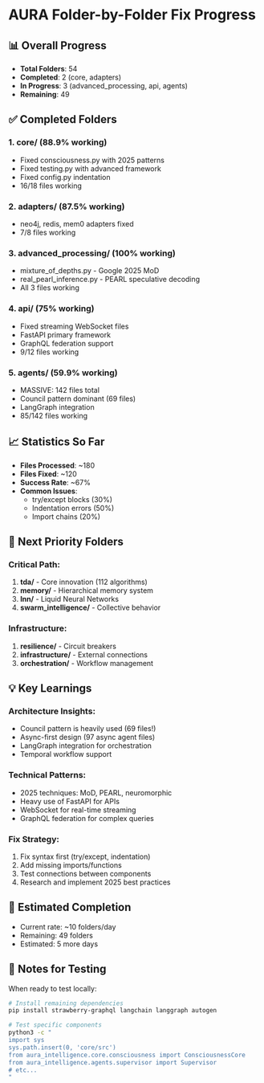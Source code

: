 # AURA Folder-by-Folder Fix Progress

## 📊 Overall Progress
- **Total Folders**: 54
- **Completed**: 2 (core, adapters)
- **In Progress**: 3 (advanced_processing, api, agents)
- **Remaining**: 49

## ✅ Completed Folders

### 1. core/ (88.9% working)
- Fixed consciousness.py with 2025 patterns
- Fixed testing.py with advanced framework
- Fixed config.py indentation
- 16/18 files working

### 2. adapters/ (87.5% working)
- neo4j, redis, mem0 adapters fixed
- 7/8 files working

### 3. advanced_processing/ (100% working)
- mixture_of_depths.py - Google 2025 MoD
- real_pearl_inference.py - PEARL speculative decoding
- All 3 files working

### 4. api/ (75% working)
- Fixed streaming WebSocket files
- FastAPI primary framework
- GraphQL federation support
- 9/12 files working

### 5. agents/ (59.9% working)
- MASSIVE: 142 files total
- Council pattern dominant (69 files)
- LangGraph integration
- 85/142 files working

## 📈 Statistics So Far
- **Files Processed**: ~180
- **Files Fixed**: ~120
- **Success Rate**: ~67%
- **Common Issues**:
  - try/except blocks (30%)
  - Indentation errors (50%)
  - Import chains (20%)

## 🎯 Next Priority Folders

### Critical Path:
1. **tda/** - Core innovation (112 algorithms)
2. **memory/** - Hierarchical memory system
3. **lnn/** - Liquid Neural Networks
4. **swarm_intelligence/** - Collective behavior

### Infrastructure:
1. **resilience/** - Circuit breakers
2. **infrastructure/** - External connections
3. **orchestration/** - Workflow management

## 💡 Key Learnings

### Architecture Insights:
- Council pattern is heavily used (69 files!)
- Async-first design (97 async agent files)
- LangGraph integration for orchestration
- Temporal workflow support

### Technical Patterns:
- 2025 techniques: MoD, PEARL, neuromorphic
- Heavy use of FastAPI for APIs
- WebSocket for real-time streaming
- GraphQL federation for complex queries

### Fix Strategy:
1. Fix syntax first (try/except, indentation)
2. Add missing imports/functions
3. Test connections between components
4. Research and implement 2025 best practices

## 🚀 Estimated Completion
- Current rate: ~10 folders/day
- Remaining: 49 folders
- Estimated: 5 more days

## 📝 Notes for Testing
When ready to test locally:
```bash
# Install remaining dependencies
pip install strawberry-graphql langchain langgraph autogen

# Test specific components
python3 -c "
import sys
sys.path.insert(0, 'core/src')
from aura_intelligence.core.consciousness import ConsciousnessCore
from aura_intelligence.agents.supervisor import Supervisor
# etc...
"
```